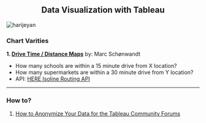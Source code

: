 <h2 align="center">Data Visualization with Tableau</h2>

<p align="left"> <img src="https://komarev.com/ghpvc/?username=harijeyan&label=Profile%20views&color=0e75b6&style=flat" alt="harijeyan" /> </p>

### Chart Varities

**1. [Drive Time / Distance Maps](https://www.flerlagetwins.com/2022/01/drive-time.html)** by: Marc Schønwandt
- How many schools are within a 15 minute drive from X location?
- How many supermarkets are within a 30 minute drive from Y location?
 - API: [HERE Isoline Routing API](https://developer.here.com/documentation/isoline-routing-api/dev_guide/index.html)

 ---

### How to?
1. [How to Anonymize Your Data for the Tableau Community Forums](https://datakatie.com/2022/08/26/how-to-anonymize-your-data-for-the-tableau-community-forums/)

